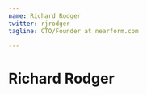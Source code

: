 ```yaml
---
name: Richard Rodger
twitter: rjrodger
tagline: CTO/Founder at nearform.com

---
```


# Richard Rodger
